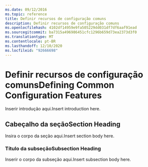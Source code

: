 ```yaml
---
ms.date: 09/12/2016
ms.topic: reference
title: Definir recursos de configuração comuns
description: Definir recursos de configuração comuns
ms.openlocfilehash: 4102df14959e9fa505229dd031df7df6aaf91ead
ms.sourcegitcommit: ba7315a496986451cfc1296b659d73ea2373d3f0
ms.translationtype: MT
ms.contentlocale: pt-BR
ms.lasthandoff: 12/10/2020
ms.locfileid: "92666698"
---
```

# <a name="defining-common-configuration-features"></a><span data-ttu-id="2e3e9-103">Definir recursos de configuração comuns</span><span class="sxs-lookup"><span data-stu-id="2e3e9-103">Defining Common Configuration Features</span></span>

<span data-ttu-id="2e3e9-104">Inserir introdução aqui.</span><span class="sxs-lookup"><span data-stu-id="2e3e9-104">Insert introduction here.</span></span>

## <a name="section-heading"></a><span data-ttu-id="2e3e9-105">Cabeçalho da seção</span><span class="sxs-lookup"><span data-stu-id="2e3e9-105">Section Heading</span></span>

<span data-ttu-id="2e3e9-106">Insira o corpo da seção aqui.</span><span class="sxs-lookup"><span data-stu-id="2e3e9-106">Insert section body here.</span></span>

### <a name="subsection-heading"></a><span data-ttu-id="2e3e9-107">Título da subseção</span><span class="sxs-lookup"><span data-stu-id="2e3e9-107">Subsection Heading</span></span>

<span data-ttu-id="2e3e9-108">Inserir o corpo da subseção aqui.</span><span class="sxs-lookup"><span data-stu-id="2e3e9-108">Insert subsection body here.</span></span>
